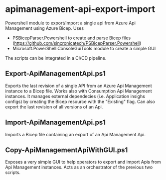 # apimanagement-api-export-import
Powershell module to export/import a single api from Azure Api Management using Azure Bicep. Uses 
- PSBicepParser.Powershell to create and parse Bicep files (https://github.com/sincronicatech/PSBicepParser.Powershell)
- Microsoft.PowerShell.ConsoleGuiTools module to create a simple GUI

The scripts can be integrated in a CI/CD pipeline.

## Export-ApiManagementApi.ps1

Exports the last revision of a single API from an Azure Api Management instance to a Bicep file. Works also with Consumption Api Management instances. It manages external dependecies (i.e. Application insighs configs) by creating the Bicep resource with the "Existing" flag.
Can also export the last revision of all versions of an Api.

## Import-ApiManagementApi.ps1

Imports a Bicep file containing an export of an Api Management Api.

## Copy-ApiManagementApiWithGUI.ps1

Exposes a very simple GUI to help operators to export and import Apis from Api Management instances. Acts as an orchestrator of the previous two scripts.


